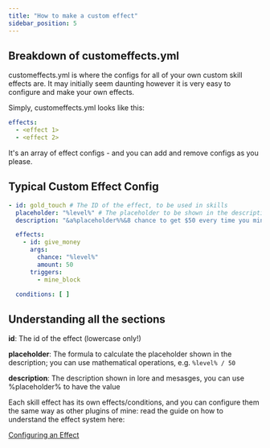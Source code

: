 ```yaml
---
title: "How to make a custom effect"
sidebar_position: 5
---
```


## Breakdown of customeffects.yml

customeffects.yml is where the configs for all of your own custom skill effects are. It may initially seem daunting however it is very easy to configure and make your own effects.

Simply, customeffects.yml looks like this:

```yaml
effects:
  - <effect 1>
  - <effect 2>
```

It's an array of effect configs - and you can add and remove configs as you please.

## Typical Custom Effect Config

```yaml
- id: gold_touch # The ID of the effect, to be used in skills
  placeholder: "%level%" # The placeholder to be shown in the description, you can use expressions - eg %level% * 2
  description: "&a%placeholder%%&8 chance to get $50 every time you mine a block" # The description to be shown in lore and messages

  effects:
    - id: give_money
      args:
        chance: "%level%"
        amount: 50
      triggers:
        - mine_block

  conditions: [ ]
```

## Understanding all the sections

**id**: The id of the effect (lowercase only!)

**placeholder**: The formula to calculate the placeholder shown in the description; you can use mathematical operations, e.g. `%level% / 50`

**description**: The description shown in lore and mesasges, you can use %placeholder% to have the value

Each skill effect has its own effects/conditions, and you can configure them the same way as other plugins of mine: read the guide on how to understand the effect system here:

[Configuring an Effect](https://plugins.auxilor.io/effects/configuring-an-effect)
